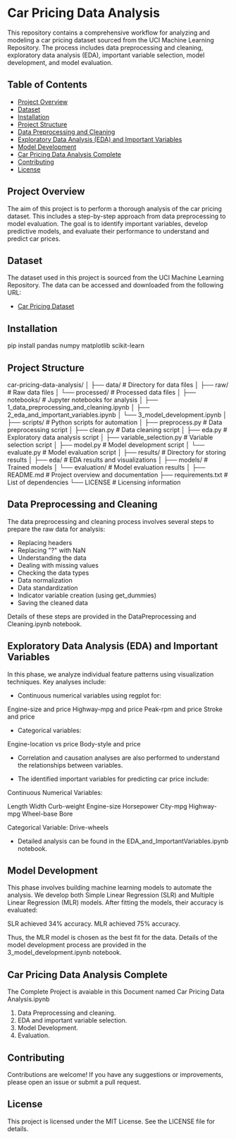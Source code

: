 # Car Pricing Data Analysis

This repository contains a comprehensive workflow for analyzing and modeling a car pricing dataset sourced from the UCI Machine Learning Repository. The process includes data preprocessing and cleaning, exploratory data analysis (EDA), important variable selection, model development, and model evaluation.

## Table of Contents

- [Project Overview](#project-overview)
- [Dataset](#dataset)
- [Installation](#installation)
- [Project Structure](#project-structure)
- [Data Preprocessing and Cleaning](#data-preprocessing-and-cleaning)
- [Exploratory Data Analysis (EDA) and Important Variables](#exploratory-data-analysis-eda-and-important-variables)
- [Model Development](#model-development)
- [Car Pricing Data Analysis Complete](#Complete-Analysis)
- [Contributing](#contributing)
- [License](#license)

## Project Overview

The aim of this project is to perform a thorough analysis of the car pricing dataset. This includes a step-by-step approach from data preprocessing to model evaluation. The goal is to identify important variables, develop predictive models, and evaluate their performance to understand and predict car prices.

## Dataset

The dataset used in this project is sourced from the UCI Machine Learning Repository. The data can be accessed and downloaded from the following URL:

- [Car Pricing Dataset](https://archive.ics.uci.edu/ml/machine-learning-databases/autos/imports-85.data)

## Installation

pip install pandas numpy matplotlib scikit-learn

## Project Structure

car-pricing-data-analysis/
│
├── data/                      # Directory for data files
│   ├── raw/                   # Raw data files
│   └── processed/             # Processed data files
│
├── notebooks/                 # Jupyter notebooks for analysis
│   ├── 1_data_preprocessing_and_cleaning.ipynb
│   ├── 2_eda_and_important_variables.ipynb
│   └── 3_model_development.ipynb
│
├── scripts/                   # Python scripts for automation
│   ├── preprocess.py          # Data preprocessing script
│   ├── clean.py               # Data cleaning script
│   ├── eda.py                 # Exploratory data analysis script
│   ├── variable_selection.py  # Variable selection script
│   ├── model.py               # Model development script
│   └── evaluate.py            # Model evaluation script
│
├── results/                   # Directory for storing results
│   ├── eda/                   # EDA results and visualizations
│   ├── models/                # Trained models
│   └── evaluation/            # Model evaluation results
│
├── README.md                  # Project overview and documentation
├── requirements.txt           # List of dependencies
└── LICENSE                    # Licensing information


## Data Preprocessing and Cleaning

The data preprocessing and cleaning process involves several steps to prepare the raw data for analysis:

- Replacing headers
- Replacing "?" with NaN
- Understanding the data
- Dealing with missing values
- Checking the data types
- Data normalization
- Data standardization
- Indicator variable creation (using get_dummies)
- Saving the cleaned data

Details of these steps are provided in the DataPreprocessing and Cleaning.ipynb notebook.

## Exploratory Data Analysis (EDA) and Important Variables

In this phase, we analyze individual feature patterns using visualization techniques. Key analyses include:

- Continuous numerical variables using regplot for:

Engine-size and price
Highway-mpg and price
Peak-rpm and price
Stroke and price

- Categorical variables:

Engine-location vs price
Body-style and price

- Correlation and causation analyses are also performed to understand the relationships between variables.

- The identified important variables for predicting car price include:

Continuous Numerical Variables:

Length
Width
Curb-weight
Engine-size
Horsepower
City-mpg
Highway-mpg
Wheel-base
Bore

Categorical Variable:
Drive-wheels

- Detailed analysis can be found in the EDA_and_ImportantVariables.ipynb notebook.

## Model Development

This phase involves building machine learning models to automate the analysis. We develop both Simple Linear Regression (SLR) and Multiple Linear Regression (MLR) models. After fitting the models, their accuracy is evaluated:

SLR achieved 34% accuracy.
MLR achieved 75% accuracy.

Thus, the MLR model is chosen as the best fit for the data. Details of the model development process are provided in the 3_model_development.ipynb notebook.

## Car Pricing Data Analysis Complete

The Complete Project is avaiable in this Document named Car Pricing Data Analysis.ipynb
  1. Data Preprocessing and cleaning.
  2. EDA and important variable selection.
  3. Model Development.
  4. Evaluation.

## Contributing

Contributions are welcome! If you have any suggestions or improvements, please open an issue or submit a pull request.

## License

This project is licensed under the MIT License. See the LICENSE file for details.
